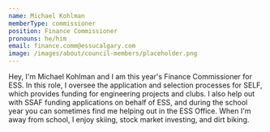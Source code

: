 ```yaml
---
name: Michael Kohlman
memberType: commissioner
position: Finance Commissioner
pronouns: he/him
email: finance.comm@essucalgary.com
image: /images/about/council-members/placeholder.png
---
```

Hey, I'm Michael Kohlman and I am this year's Finance Commissioner for ESS. In this role, I oversee the application and selection processes for SELF, which provides funding for engineering projects and clubs. I also help out with SSAF funding applications on behalf of ESS, and during the school year you can sometimes find me helping out in the ESS Office. When I'm away from school, I enjoy skiing, stock market investing, and dirt biking.